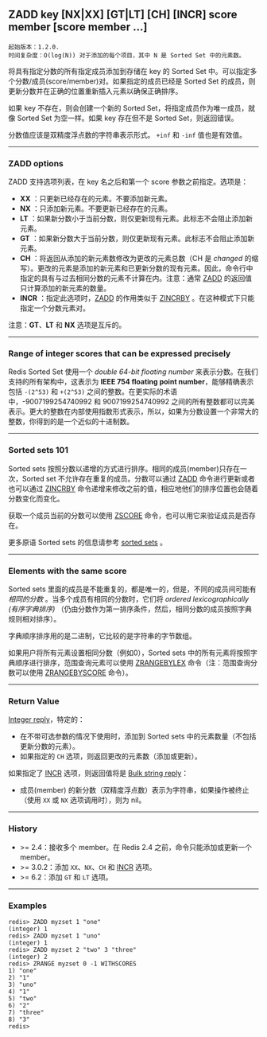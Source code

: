 ## ZADD key [NX|XX] [GT|LT] [CH] [INCR] score member [score member ...]

    起始版本：1.2.0.
    时间复杂度：O(log(N)) 对于添加的每个项目，其中 N 是 Sorted Set 中的元素数。

将具有指定分数的所有指定成员添加到存储在 key 的 Sorted Set 中。可以指定多个分数/成员(score/member)对。如果指定的成员已经是 Sorted Set 的成员，则更新分数并在正确的位置重新插入元素以确保正确排序。

如果 key 不存在，则会创建一个新的 Sorted Set，将指定成员作为唯一成员，就像 Sorted Set 为空一样。如果 key 存在但不是 Sorted Set，则返回错误。

分数值应该是双精度浮点数的字符串表示形式。 `+inf` 和 `-inf` 值也是有效值。

---

### ZADD options

ZADD 支持选项列表，在 key 名之后和第一个 score 参数之前指定。选项是：
- **XX** ：只更新已经存在的元素。不要添加新元素。
- **NX** ：只添加新元素。不要更新已经存在的元素。
- **LT** ：如果新分数小于当前分数，则仅更新现有元素。此标志不会阻止添加新元素。
- **GT** ：如果新分数大于当前分数，则仅更新现有元素。此标志不会阻止添加新元素。
- **CH** ：将返回从添加的新元素数修改为更改的元素总数（CH 是 *changed* 的缩写）。更改的元素是添加的新元素和已更新分数的现有元素。因此，命令行中指定的具有与过去相同分数的元素不计算在内。注意：通常 [ZADD](ZADD.md) 的返回值只计算添加的新元素的数量。
- **INCR** ：指定此选项时，[ZADD](ZADD.md) 的作用类似于 [ZINCRBY](ZINCRBY.md) 。在这种模式下只能指定一个分数元素对。

注意：**GT**、**LT** 和 **NX** 选项是互斥的。

---

### Range of integer scores that can be expressed precisely

Redis Sorted Set 使用一个 _double 64-bit floating number_ 来表示分数。在我们支持的所有架构中，这表示为 **IEEE 754 floating point number**，能够精确表示包括 `-(2^53)` 和 `+(2^53)` 之间的整数。在更实际的术语中，-9007199254740992 和 9007199254740992 之间的所有整数都可以完美表示。更大的整数在内部使用指数形式表示，所以，如果为分数设置一个非常大的整数，你得到的是一个近似的十进制数。

---

### Sorted sets 101

Sorted sets 按照分数以递增的方式进行排序。相同的成员(member)只存在一次，Sorted set 不允许存在重复的成员。分数可以通过 [ZADD](ZADD.md) 命令进行更新或者也可以通过 [ZINCRBY](ZINCRBY.md) 命令递增来修改之前的值，相应地他们的排序位置也会随着分数变化而变化。

获取一个成员当前的分数可以使用 [ZSCORE](ZSCORE.md) 命令，也可以用它来验证成员是否存在。

更多原语 Sorted sets 的信息请参考 [sorted sets](../topics/data-types.md#sorted-sets) 。

---

### Elements with the same score

Sorted sets 里面的成员是不能重复的，都是唯一的，但是，不同的成员间可能有 _相同的分数_ 。当多个成员有相同的分数时，它们将 _ordered lexicographically (有序字典排序)_ （仍由分数作为第一排序条件，然后，相同分数的成员按照字典规则相对排序）。

字典顺序排序用的是二进制，它比较的是字符串的字节数组。

如果用户将所有元素设置相同分数（例如0），Sorted sets 中的所有元素将按照字典顺序进行排序，范围查询元素可以使用 [ZRANGEBYLEX](ZRANGEBYLEX.md) 命令（注：范围查询分数可以使用 [ZRANGEBYSCORE](ZRANGEBYSCORE.md) 命令）。

---

### Return Value

[Integer reply](../topics/protocol.md#resp-integers)，特定的：

- 在不带可选参数的情况下使用时，添加到 Sorted sets 中的元素数量（不包括更新分数的元素）。
- 如果指定的 `CH` 选项，则返回更改的元素数（添加或更新）。

如果指定了 [INCR](INCR.md) 选项，则返回值将是 [Bulk string reply](../topics/protocol.md#resp-bulk-strings)：

- 成员(member) 的新分数（双精度浮点数）表示为字符串，如果操作被终止（使用 `XX` 或 `NX` 选项调用时），则为 nil。

---

### History

- &gt;= 2.4：接收多个 member。在 Redis 2.4 之前，命令只能添加或更新一个 member。
- &gt;= 3.0.2：添加 `XX`、`NX`、`CH` 和 [INCR](INCR.md) 选项。
- &gt;= 6.2：添加 `GT` 和 `LT` 选项。

---

### Examples

```
redis> ZADD myzset 1 "one"
(integer) 1
redis> ZADD myzset 1 "uno"
(integer) 1
redis> ZADD myzset 2 "two" 3 "three"
(integer) 2
redis> ZRANGE myzset 0 -1 WITHSCORES
1) "one"
2) "1"
3) "uno"
4) "1"
5) "two"
6) "2"
7) "three"
8) "3"
redis> 
```